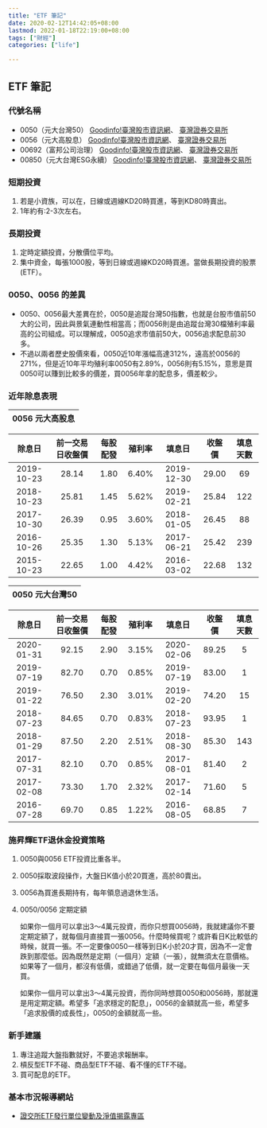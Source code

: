 ```yaml
---
title: "ETF 筆記"
date: 2020-02-12T14:42:05+08:00
lastmod: 2022-01-18T22:19:00+08:00
tags: ["財經"]
categories: ["life"]

---
```

## ETF 筆記
### 代號名稱
- 0050（元大台灣50）
[Goodinfo!臺灣股市資訊網](https://goodinfo.tw/StockInfo/StockDetail.asp?STOCK_ID=0050)、
[臺灣證券交易所](https://www.twse.com.tw/zh/stockSearch/showStock?stkNo=0050)
- 0056（元大高股息） 
[Goodinfo!臺灣股市資訊網](https://goodinfo.tw/StockInfo/StockDetail.asp?STOCK_ID=0056)、
[臺灣證券交易所](https://www.twse.com.tw/zh/stockSearch/showStock?stkNo=0056)
- 00692（富邦公司治理）
[Goodinfo!臺灣股市資訊網](https://goodinfo.tw/StockInfo/StockDetail.asp?STOCK_ID=00692)、
[臺灣證券交易所](https://www.twse.com.tw/zh/stockSearch/showStock?stkNo=00692)
- 00850（元大台灣ESG永續）
[Goodinfo!臺灣股市資訊網](https://goodinfo.tw/StockInfo/StockDetail.asp?STOCK_ID=00850)、
[臺灣證券交易所](https://www.twse.com.tw/zh/stockSearch/showStock?stkNo=00850)

### 短期投資
1. 若是小資族，可以在，日線或週線KD20時買進，等到KD80時賣出。
2. 1年約有:2-3次左右。

### 長期投資
1. 定時定額投資，分散價位平均。
2. 集中資金，每張1000股，等到日線或週線KD20時買進。當做長期投資的股票(ETF）。

### 0050、0056 的差異
- 0050、0056最大差異在於，0050是追蹤台灣50指數，也就是台股市值前50大的公司，因此與景氣連動性相當高；而0056則是由追蹤台灣30檔殖利率最高的公司組成。可以理解成，0050追求市值前50大，0056追求配息前30多。
- 不過以兩者歷史股價來看，0050近10年漲幅高達312%，遠高於0056的271%，但是近10年平均殖利率0050有2.89%，0056則有5.15%，意思是買0050可以賺到比較多的價差，買0056年拿的配息多，價差較少。

### 近年除息表現
| 0056 元大高股息|
|:--------------:|

| 除息日     | 前一交易日收盤價 | 每股配發 | 殖利率 | 填息日     | 收盤價 | 填息天數 |
|:------------:|:------------------:|:----------:|:--------:|:------------:|:--------:|:----------:|
| 2019-10-23 | 28.14            | 1.80     | 6.40%  | 2019-12-30 | 29.00  | 69    |
| 2018-10-23 | 25.81            | 1.45     | 5.62%  | 2019-02-21 | 25.84  | 122      |
| 2017-10-30 | 26.39            | 0.95     | 3.60%  | 2018-01-05 | 26.45  | 88       |
| 2016-10-26 | 25.35            | 1.30     | 5.13%  | 2017-06-21 | 25.42  | 239      |
| 2015-10-23 | 22.65            | 1.00     | 4.42%  | 2016-03-02 | 22.68  | 132      |

| 0050 元大台灣50|
|:--------------:|

|   除息日   | 前一交易日收盤價 | 每股配發 | 殖利率 |   填息日   | 收盤價 | 填息天數 |
|:----------:|:----------------:|:--------:|:------:|:----------:|:------:|:--------:|
| 2020-01-31 | 92.15            | 2.90     | 3.15%  | 2020-02-06 | 89.25  | 5        |
| 2019-07-19 | 82.70            | 0.70     | 0.85%  | 2019-07-19 | 83.00   | 1        |
| 2019-01-22 | 76.50            | 2.30     | 3.01%  | 2019-02-20 | 74.20  | 15       |
| 2018-07-23 | 84.65            | 0.70     | 0.83%  | 2018-07-23 | 93.95  | 1        |
| 2018-01-29 | 87.50            | 2.20     | 2.51%  | 2018-08-30 | 85.30  | 143      |
| 2017-07-31 | 82.10            | 0.70     | 0.85%  | 2017-08-01 | 81.40  | 2        |
| 2017-02-08 | 73.30            | 1.70     | 2.32%  | 2017-02-14 | 71.60  | 5        |
| 2016-07-28 | 69.70            | 0.85     | 1.22%  | 2016-08-05 | 68.85  | 7        |

### 施昇輝ETF退休金投資策略
1. 0050與0056 ETF投資比重各半。
2. 0050採取波段操作，大盤日K值小於20買進，高於80賣出。
3. 0056為買進長期持有，每年領息過退休生活。
4. 0050/0056 定期定額

    如果你一個月可以拿出3～4萬元投資，而你只想買0056時，我就建議你不要定期定額了，就每個月直接買一張0056。什麼時候買呢？或許看日K比較低的時候，就買一張。不一定要像0050一樣等到日K小於20才買，因為不一定會跌到那麼低。因為既然是定期（一個月）定額（一張），就無須太在意價格。如果等了一個月，都沒有低價，或錯過了低價，就一定要在每個月最後一天買。

    如果你一個月可以拿出3～4萬元投資，而你同時想買0050和0056時，那就還是用定期定額。希望多「追求穩定的配息」，0056的金額就高一些，希望多「追求股價的成長性」，0050的金額就高一些。

### 新手建議
1. 專注追蹤大盤指數就好，不要追求報酬率。
2. 槓反型ETF不碰、商品型ETF不碰、看不懂的ETF不碰。
3. 買可配息的ETF。

### 基本市況報導網站
- [證交所ETF發行單位變動及淨值揭露專區](https://mis.twse.com.tw/stock/etf_nav.jsp?ex=tse)
